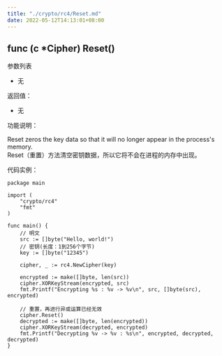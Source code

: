 ```yaml
---
title: "./crypto/rc4/Reset.md"
date: 2022-05-12T14:13:01+08:00
---
```

## func (c *Cipher) Reset()

参数列表

- 无

返回值：

- 无

功能说明：

Reset zeros the key data so that it will no longer appear in the process's memory.  
Reset（重置）方法清空密钥数据，所以它将不会在进程的内存中出现。

代码实例：

  	package main
	
	import (
		"crypto/rc4"
		"fmt"
	)
	
	func main() {
		// 明文
		src := []byte("Hello, world!")
		// 密钥(长度：1到256个字节)
		key := []byte("12345")
	
		cipher, _ := rc4.NewCipher(key)
	
		encrypted := make([]byte, len(src))
		cipher.XORKeyStream(encrypted, src)
		fmt.Printf("Encrypting %s : %v -> %v\n", src, []byte(src), encrypted)
		
		// 重置，再进行异或运算已经无效
		cipher.Reset()
		decrypted := make([]byte, len(encrypted))
		cipher.XORKeyStream(decrypted, encrypted)
		fmt.Printf("Decrypting %v -> %v : %s\n", encrypted, decrypted, decrypted)
	}
